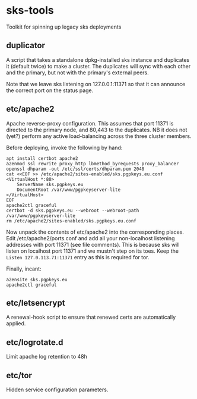 # sks-tools
Toolkit for spinning up legacy sks deployments

## duplicator

A script that takes a standalone dpkg-installed sks instance and duplicates it (default twice) to make a cluster.
The duplicates will sync with each other and the primary, but not with the primary's external peers.

Note that we leave sks listening on 127.0.0.1:11371 so that it can announce the correct port on the status page.

## etc/apache2

Apache reverse-proxy configuration.
This assumes that port 11371 is directed to the primary node, and 80,443 to the duplicates.
NB it does not (yet?) perform any active load-balancing across the three cluster members.

Before deploying, invoke the following by hand:

```
apt install certbot apache2
a2enmod ssl rewrite proxy_http lbmethod_byrequests proxy_balancer
openssl dhparam -out /etc/ssl/certs/dhparam.pem 2048
cat <<EOF >> /etc/apache2/sites-enabled/sks.pgpkeys.eu.conf
<VirtualHost *:80>
	ServerName sks.pgpkeys.eu
	DocumentRoot /var/www/pgpkeyserver-lite
</VirtualHost>
EOF
apache2ctl graceful
certbot -d sks.pgpkeys.eu --webroot --webroot-path /var/www/pgpkeyserver-lite
rm /etc/apache2/sites-enabled/sks.pgpkeys.eu.conf
```

Now unpack the contents of etc/apache2 into the corresponding places.
Edit /etc/apache2/ports.conf and add all your non-localhost listening addresses with port 11371 (see file comments).
This is because sks will listen on localhost port 11371 and we mustn't step on its toes.
Keep the `Listen 127.0.113.71:11371` entry as this is required for tor.

Finally, incant:

```
a2ensite sks.pgpkeys.eu
apache2ctl graceful
```

## etc/letsencrypt

A renewal-hook script to ensure that renewed certs are automatically applied.

## etc/logrotate.d

Limit apache log retention to 48h

## etc/tor

Hidden service configuration parameters.
